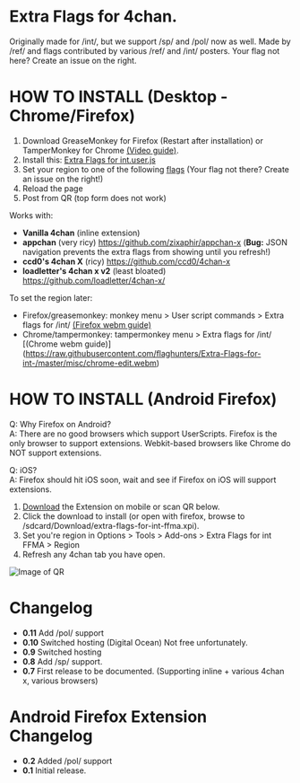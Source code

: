 Extra Flags for 4chan.
==========
Originally made for /int/, but we support /sp/ and /pol/ now as well.
Made by /ref/ and flags contributed by various /ref/ and /int/ posters.
Your flag not here? Create an issue on the right.

HOW TO INSTALL (Desktop - Chrome/Firefox)
==========

1. Download GreaseMonkey for Firefox (Restart after installation)  or TamperMonkey for Chrome [(Video guide)](https://raw.githubusercontent.com/flaghunters/Extra-Flags-for-int-/master/misc/chrome-install.webm).
2. Install this: [Extra Flags for int.user.js](https://github.com/flaghunters/Extra-Flags-for-int-/raw/master/Extra%20Flags%20for%20int.user.js)
3. Set your region to one of the following [flags](https://github.com/flaghunters/Extra-Flags-for-int-/tree/master/flegs) (Your flag not there? Create an issue on the right!)
3. Reload the page
4. Post from QR (top form does not work)

Works with:
 - **Vanilla 4chan** (inline extension)
 - **appchan** (very ricy) https://github.com/zixaphir/appchan-x (**Bug:** JSON navigation prevents the extra flags from showing until you refresh!)
 - **ccd0's 4chan X** (ricy) https://github.com/ccd0/4chan-x
 - **loadletter's 4chan x v2** (least bloated) https://github.com/loadletter/4chan-x/

To set the region later:
 - Firefox/greasemonkey: monkey menu > User script commands > Extra flags for /int/ [(Firefox webm guide)](https://raw.githubusercontent.com/flaghunters/Extra-Flags-for-int-/master/misc/firefox-edit.webm)
 - Chrome/tampermonkey: tampermonkey menu > Extra flags for /int/ [(Chrome webm guide)] (https://raw.githubusercontent.com/flaghunters/Extra-Flags-for-int-/master/misc/chrome-edit.webm) 
 
HOW TO INSTALL (Android Firefox)
==========

Q: Why Firefox on Android?<br>
A: There are no good browsers which support UserScripts. Firefox is the only browser to support extensions. Webkit-based browsers like Chrome do NOT support extensions.

Q: iOS?<br>
A: Firefox should hit iOS soon, wait and see if Firefox on iOS will support extensions.

1. [Download](https://github.com/flaghunters/Extra-Flags-for-int-/raw/master/android-firefox/extra-flags-for-int-ffma.xpi) the Extension on mobile or scan QR below.
2. Click the download to install (or open with firefox, browse to /sdcard/Download/extra-flags-for-int-ffma.xpi).
3. Set you're region in Options > Tools > Add-ons > Extra Flags for int FFMA > Region
4. Refresh any 4chan tab you have open.

![Image of QR](https://raw.githubusercontent.com/flaghunters/Extra-Flags-for-int-/master/misc/Firefox-Android-XPI-QR.png)


Changelog
==========
 - **0.11** Add /pol/ support
 - **0.10** Switched hosting (Digital Ocean) Not free unfortunately.
 - **0.9** Switched hosting
 - **0.8** Add /sp/ support.
 - **0.7** First release to be documented. (Supporting inline + various 4chan x, various browsers)


Android Firefox Extension Changelog
==========

 - **0.2** Added /pol/ support
 - **0.1** Initial release.
